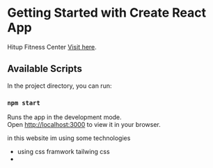 # Getting Started with Create React App

Hitup Fitness Center [Visit here](https://fitness-center-5e41f.web.app/).

## Available Scripts

In the project directory, you can run:

### `npm start`

Runs the app in the development mode.\
Open [http://localhost:3000](http://localhost:3000) to view it in your browser.

in this website im using some technologies
* using css framwork tailwing css
* 